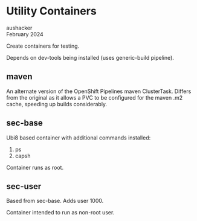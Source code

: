# Utility Containers

aushacker</br>
February 2024

Create containers for testing.

Depends on dev-tools being installed (uses generic-build pipeline).

## maven

An alternate version of the OpenShift Pipelines maven ClusterTask. Differs from the
original as it allows a PVC to be configured for the maven .m2 cache, speeding up builds considerably.

## sec-base

Ubi8 based container with additional commands installed:
1. ps
1. capsh

Container runs as root.

## sec-user

Based from sec-base. Adds user 1000.

Container intended to run as non-root user.
